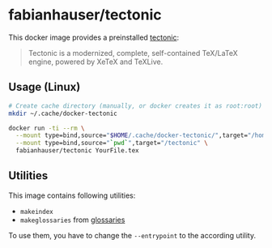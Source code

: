 # fabianhauser/tectonic

This docker image provides a preinstalled [tectonic](https://tectonic-typesetting.github.io/):

> Tectonic is a modernized, complete, self-contained TeX/LaTeX engine, powered by XeTeX and TeXLive.

## Usage (Linux)

```bash
# Create cache directory (manually, or docker creates it as root:root)
mkdir ~/.cache/docker-tectonic

docker run -ti --rm \
  --mount type=bind,source="$HOME/.cache/docker-tectonic/",target="/home/tectonic/.cache" \
  --mount type=bind,source="`pwd`",target="/tectonic" \
  fabianhauser/tectonic YourFile.tex
```

## Utilities

This image contains following utilities:

- `makeindex`
- `makeglossaries` from [glossaries](https://www.ctan.org/pkg/glossaries)

To use them, you have to change the `--entrypoint` to the according utility.
